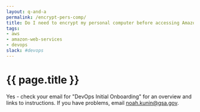 ```yaml
---
layout: q-and-a
permalink: /encrypt-pers-comp/
title: Do I need to encrypt my personal computer before accessing Amazon Web Services?
tags:
- aws
- amazon-web-services
- devops
slack: #devops 
---
```

# {{ page.title }}

Yes - check your email for "DevOps Initial Onboarding" for an overview and links to instructions. If you have problems, email [noah.kunin@gsa.gov](mailto:noah.kunin@gsa.gov).
